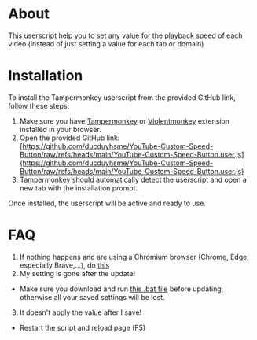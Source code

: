 # About
This userscript help you to set any value for the playback speed of each video (instead of just setting a value for each tab or domain)

# Installation
To install the Tampermonkey userscript from the provided GitHub link, follow these steps:
  1. Make sure you have [Tampermonkey](https://www.tampermonkey.net/) or [Violentmonkey](https://violentmonkey.github.io/) extension installed in your browser.
  2. Open the provided GitHub link: [https://github.com/ducduyhsme/YouTube-Custom-Speed-Button/raw/refs/heads/main/YouTube-Custom-Speed-Button.user.js](https://github.com/ducduyhsme/YouTube-Custom-Speed-Button/raw/refs/heads/main/YouTube-Custom-Speed-Button.user.js)
  3. Tampermonkey should automatically detect the userscript and open a new tab with the installation prompt.

Once installed, the userscript will be active and ready to use.

# FAQ
1. If nothing happens and are using a Chromium browser (Chrome, Edge, especially Brave,...), do [this](https://www.tampermonkey.net/faq.php?version=5.3.3&ext=dhdg#Q209)
2. My setting is gone after the update!

  * Make sure you download and run [this .bat file](https://github.com/ducduyhsme/YouTube-Custom-Speed-Button/blob/main/backup%2C%20detect%20and%20import%20(manually).bat) before updating, otherwise all your saved settings will be lost.
3. It doesn't apply the value after I save!

  * Restart the script and reload page (F5)
